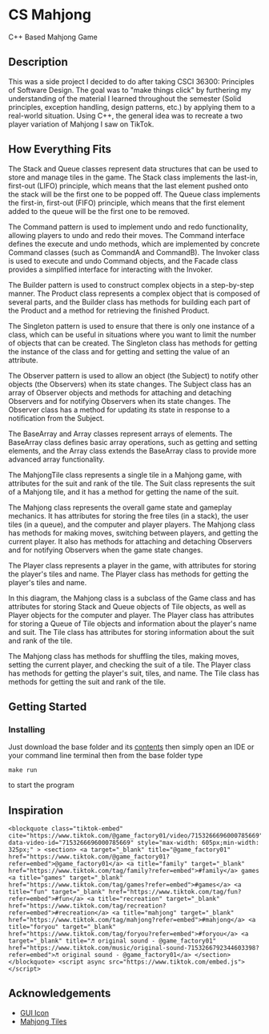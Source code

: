 # CS Mahjong

C++ Based Mahjong Game

## Description
This was a side project I decided to do after taking CSCI 36300: Principles of Software Design. The goal was to "make things click" by furthering my understanding of the material I learned throughout the semester (Solid principles, exception handling, design patterns, etc.) by applying them to a real-world situation. Using C++, the general idea was to recreate a two player variation of Mahjong I saw on TikTok.

## How Everything Fits
The Stack and Queue classes represent data structures that can be used to store and manage tiles in the game. The Stack class implements the last-in, first-out (LIFO) principle, which means that the last element pushed onto the stack will be the first one to be popped off. The Queue class implements the first-in, first-out (FIFO) principle, which means that the first element added to the queue will be the first one to be removed.

The Command pattern is used to implement undo and redo functionality, allowing players to undo and redo their moves. The Command interface defines the execute and undo methods, which are implemented by concrete Command classes (such as CommandA and CommandB). The Invoker class is used to execute and undo Command objects, and the Facade class provides a simplified interface for interacting with the Invoker.

The Builder pattern is used to construct complex objects in a step-by-step manner. The Product class represents a complex object that is composed of several parts, and the Builder class has methods for building each part of the Product and a method for retrieving the finished Product.

The Singleton pattern is used to ensure that there is only one instance of a class, which can be useful in situations where you want to limit the number of objects that can be created. The Singleton class has methods for getting the instance of the class and for getting and setting the value of an attribute.

The Observer pattern is used to allow an object (the Subject) to notify other objects (the Observers) when its state changes. The Subject class has an array of Observer objects and methods for attaching and detaching Observers and for notifying Observers when its state changes. The Observer class has a method for updating its state in response to a notification from the Subject.

The BaseArray and Array classes represent arrays of elements. The BaseArray class defines basic array operations, such as getting and setting elements, and the Array class extends the BaseArray class to provide more advanced array functionality.

The MahjongTile class represents a single tile in a Mahjong game, with attributes for the suit and rank of the tile. The Suit class represents the suit of a Mahjong tile, and it has a method for getting the name of the suit.

The Mahjong class represents the overall game state and gameplay mechanics. It has attributes for storing the free tiles (in a stack), the user tiles (in a queue), and the computer and player players. The Mahjong class has methods for making moves, switching between players, and getting the current player. It also has methods for attaching and detaching Observers and for notifying Observers when the game state changes.

The Player class represents a player in the game, with attributes for storing the player's tiles and name. The Player class has methods for getting the player's tiles and name.

In this diagram, the Mahjong class is a subclass of the Game class and has attributes for storing Stack and Queue objects of Tile objects, as well as Player objects for the computer and player. The Player class has attributes for storing a Queue of Tile objects and information about the player's name and suit. The Tile class has attributes for storing information about the suit and rank of the tile.

The Mahjong class has methods for shuffling the tiles, making moves, setting the current player, and checking the suit of a tile. The Player class has methods for getting the player's suit, tiles, and name. The Tile class has methods for getting the suit and rank of the tile.

## Getting Started

### Installing

Just download the base folder and its [contents]() then simply open an IDE or your command line terminal then from the base folder type

  ```make run ```

to start the program

## Inspiration
```
<blockquote class="tiktok-embed" cite="https://www.tiktok.com/@game_factory01/video/7153266696000785669" data-video-id="7153266696000785669" style="max-width: 605px;min-width: 325px;" > <section> <a target="_blank" title="@game_factory01" href="https://www.tiktok.com/@game_factory01?refer=embed">@game_factory01</a> <a title="family" target="_blank" href="https://www.tiktok.com/tag/family?refer=embed">#family</a> games <a title="games" target="_blank" href="https://www.tiktok.com/tag/games?refer=embed">#games</a> <a title="fun" target="_blank" href="https://www.tiktok.com/tag/fun?refer=embed">#fun</a> <a title="recreation" target="_blank" href="https://www.tiktok.com/tag/recreation?refer=embed">#recreation</a> <a title="mahjong" target="_blank" href="https://www.tiktok.com/tag/mahjong?refer=embed">#mahjong</a> <a title="foryou" target="_blank" href="https://www.tiktok.com/tag/foryou?refer=embed">#foryou</a> <a target="_blank" title="♬ original sound - @game_factory01" href="https://www.tiktok.com/music/original-sound-7153266792344603398?refer=embed">♬ original sound - @game_factory01</a> </section> </blockquote> <script async src="https://www.tiktok.com/embed.js"></script>
```
## Acknowledgements
* [GUI Icon](https://www.google.com/url?sa=i&url=https%3A%2F%2Fwww.istockphoto.com%2Fde%2Fvektor%2Fmahjong-symbol-gm666664922-121554807&psig=AOvVaw2YhRV0MItcR7EIF2x00ieQ&ust=1672296671903000&source=images&cd=vfe&ved=0CA8QjRxqFwoTCMigptvcm_wCFQAAAAAdAAAAABAQ)
* [Mahjong Tiles](https://www.google.com/url?sa=i&url=https%3A%2F%2Fwww.istockphoto.com%2Fillustrations%2Fmahjong-tiles&psig=AOvVaw3CCNRNedGbDIllvQEB79bX&ust=1672297403870000&source=images&cd=vfe&ved=0CA8QjRxqGAoTCPiT9rffm_wCFQAAAAAdAAAAABDwAQ)